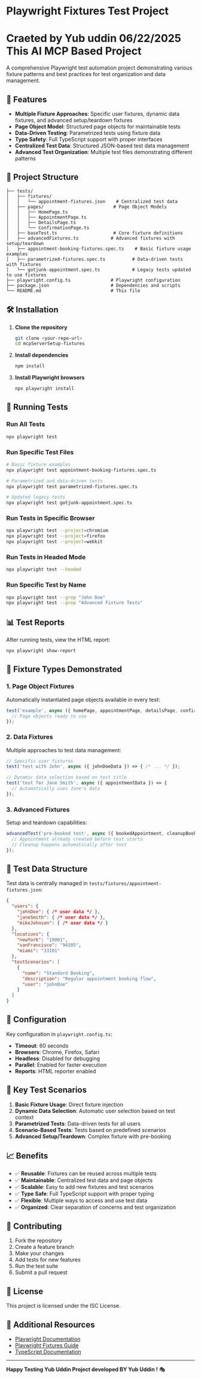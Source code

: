 # Playwright Fixtures Test Project
# Craeted by Yub uddin 06/22/2025 This AI MCP Based Project 
A comprehensive Playwright test automation project demonstrating various fixture patterns and best practices for test organization and data management.

## 🚀 Features

- **Multiple Fixture Approaches**: Specific user fixtures, dynamic data fixtures, and advanced setup/teardown fixtures
- **Page Object Model**: Structured page objects for maintainable tests
- **Data-Driven Testing**: Parametrized tests using fixture data
- **Type Safety**: Full TypeScript support with proper interfaces
- **Centralized Test Data**: Structured JSON-based test data management
- **Advanced Test Organization**: Multiple test files demonstrating different patterns

## 📁 Project Structure

```
├── tests/
│   ├── fixtures/
│   │   └── appointment-fixtures.json    # Centralized test data
│   ├── pages/                          # Page Object Models
│   │   ├── HomePage.ts
│   │   ├── AppointmentPage.ts
│   │   ├── DetailsPage.ts
│   │   └── ConfirmationPage.ts
│   ├── baseTest.ts                     # Core fixture definitions
│   ├── advancedFixtures.ts            # Advanced fixtures with setup/teardown
│   ├── appointment-booking-fixtures.spec.ts    # Basic fixture usage examples
│   ├── parametrized-fixtures.spec.ts          # Data-driven tests with fixtures
│   └── gotjunk-appointment.spec.ts            # Legacy tests updated to use fixtures
├── playwright.config.ts               # Playwright configuration
├── package.json                       # Dependencies and scripts
└── README.md                          # This file
```

## 🛠️ Installation

1. **Clone the repository**
   ```bash
   git clone <your-repo-url>
   cd mcpServerSetup-fixtures
   ```

2. **Install dependencies**
   ```bash
   npm install
   ```

3. **Install Playwright browsers**
   ```bash
   npx playwright install
   ```

## 🧪 Running Tests

### Run All Tests
```bash
npx playwright test
```

### Run Specific Test Files
```bash
# Basic fixture examples
npx playwright test appointment-booking-fixtures.spec.ts

# Parametrized and data-driven tests
npx playwright test parametrized-fixtures.spec.ts

# Updated legacy tests
npx playwright test gotjunk-appointment.spec.ts
```

### Run Tests in Specific Browser
```bash
npx playwright test --project=chromium
npx playwright test --project=firefox
npx playwright test --project=webkit
```

### Run Tests in Headed Mode
```bash
npx playwright test --headed
```

### Run Specific Test by Name
```bash
npx playwright test --grep "John Doe"
npx playwright test --grep "Advanced Fixture Tests"
```

## 📊 Test Reports

After running tests, view the HTML report:
```bash
npx playwright show-report
```

## 🎯 Fixture Types Demonstrated

### 1. Page Object Fixtures
Automatically instantiated page objects available in every test:
```typescript
test('example', async ({ homePage, appointmentPage, detailsPage, confirmationPage }) => {
  // Page objects ready to use
});
```

### 2. Data Fixtures
Multiple approaches to test data management:
```typescript
// Specific user fixtures
test('test with John', async ({ johnDoeData }) => { /* ... */ });

// Dynamic data selection based on test title
test('test for Jane Smith', async ({ appointmentData }) => { 
  // Automatically uses Jane's data
});
```

### 3. Advanced Fixtures
Setup and teardown capabilities:
```typescript
advancedTest('pre-booked test', async ({ bookedAppointment, cleanupBooking }) => {
  // Appointment already created before test starts
  // Cleanup happens automatically after test
});
```

## 📝 Test Data Structure

Test data is centrally managed in `tests/fixtures/appointment-fixtures.json`:

```json
{
  "users": {
    "johnDoe": { /* user data */ },
    "janeSmith": { /* user data */ },
    "mikeJohnson": { /* user data */ }
  },
  "locations": {
    "newYork": "10001",
    "sanFrancisco": "94105",
    "miami": "33101"
  },
  "testScenarios": [
    {
      "name": "Standard Booking",
      "description": "Regular appointment booking flow",
      "user": "johnDoe"
    }
  ]
}
```

## 🔧 Configuration

Key configuration in `playwright.config.ts`:
- **Timeout**: 60 seconds
- **Browsers**: Chrome, Firefox, Safari
- **Headless**: Disabled for debugging
- **Parallel**: Enabled for faster execution
- **Reports**: HTML reporter enabled

## 🧩 Key Test Scenarios

1. **Basic Fixture Usage**: Direct fixture injection
2. **Dynamic Data Selection**: Automatic user selection based on test context
3. **Parametrized Tests**: Data-driven tests for all users
4. **Scenario-Based Tests**: Tests based on predefined scenarios
5. **Advanced Setup/Teardown**: Complex fixture with pre-booking

## 📈 Benefits

- ✅ **Reusable**: Fixtures can be reused across multiple tests
- ✅ **Maintainable**: Centralized test data and page objects
- ✅ **Scalable**: Easy to add new fixtures and test scenarios
- ✅ **Type Safe**: Full TypeScript support with proper typing
- ✅ **Flexible**: Multiple ways to access and use test data
- ✅ **Organized**: Clear separation of concerns and test organization

## 🤝 Contributing

1. Fork the repository
2. Create a feature branch
3. Make your changes
4. Add tests for new features
5. Run the test suite
6. Submit a pull request

## 📄 License

This project is licensed under the ISC License.

## 🔗 Additional Resources

- [Playwright Documentation](https://playwright.dev/)
- [Playwright Fixtures Guide](https://playwright.dev/docs/test-fixtures)
- [TypeScript Documentation](https://www.typescriptlang.org/)

---

**Happy Testing Yub Uddin Project developed BY Yub Uddin !** 🎭
